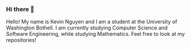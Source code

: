 ### Hi there 👋

Hello! My name is Kevin Nguyen and I am a student at the University of Washington Bothell. I am currently studying Computer Science and Software Engineering, while studying Mathematics. Feel free to look at my repositories!

<!--
**nguyenkevins/nguyenkevins** is a ✨ _special_ ✨ repository because its `README.md` (this file) appears on your GitHub profile.

Here are some ideas to get you started:

- 🔭 I’m currently working on ...
- 🌱 I’m currently learning ...
- 👯 I’m looking to collaborate on ...
- 🤔 I’m looking for help with ...
- 💬 Ask me about ...
- 📫 How to reach me: ...
- 😄 Pronouns: ...
- ⚡ Fun fact: ...
-->
